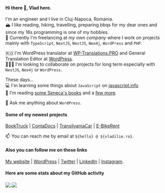 #### Hi there 👋, Vlad here.

I'm an engineer and I live in Cluj-Napoca, Romania.  
🏔 I like reading, hiking, travelling, preparing bbqs for my dear ones and since my 16s programming is one of my hobbies.  
🔭 Currently I'm freelancing at _my own company_ where I work on projects mainly with `TypeScript`, `NextJS`, `NestJS`, `Neo4j`, `WordPress` and `PHP`.  

🇷🇴 I'm WordPress translator at [WP-Translations.PRO](https://wp-translations.pro) and General Translation Editor at [WordPress](https://make.wordpress.org/polyglots).  
👨🏼‍💻 I'm looking to collaborate on projects for long term especially with `NestJS`, `Neo4j` or `WordPress`.

These days...  
💻 I'm learning some things about `JavaScript` on [javascript.info](https://javascript.info)  
📖 I'm reading [some Seneca's books]([https://www.goodreads.com/book/show/55855855-drag-inim](https://www.goodreads.com/book/show/23161695-alt-timp-nu-am-despre-scurtimea-vie-ii-despre-via-a-fericit)) and a [few more](https://www.goodreads.com/review/list/68128050?shelf=currently-reading).

💬 Ask me anything about `WordPress`.

#### Some of my newest projects
[BookTruck](https://booktruck.ro) | [ContaDocs](https://contadocs.ro) | [TransilvaniaCar](https://transilvaniacar.com) | [E-BikeRent](https://e-bikerent.ro)

📫 You can reach me by email at `${hello} @ ${vladilie.ro}`.

#### Also you can follow me on these links
[My website](https://vladilie.ro) | [WordPress](https://profiles.wordpress.org/vladwtz) | [Twitter](https://twitter.com/vladilie94) | [LinkedIn](https://www.linkedin.com/in/vladilie/) | [Instagram](https://instagram.com/vladilie.ro). 

#### Here are some stats about my GitHub activity
<a href = "https://github.com/vladutilie?tab=repositories">
  <img src = "https://github-readme-stats.vercel.app/api?username=vladutilie&count_private=true&show_icons=true&theme=dark&include_all_commits=true" align = "center" />
</a>

<a href = "https://github.com/vladutilie?tab=repositories">
  <img src = "https://github-readme-stats.vercel.app/api/top-langs/?username=vladutilie&langs_count=10&theme=dark&layout=compact&card_width=270" align = "center" />
</a>

<!--
**vladutilie/vladutilie** is a ✨ _special_ ✨ repository because its `README.md` (this file) appears on your GitHub profile.

Here are some ideas to get you started:

- 🔭 I’m currently working on ...
- 🌱 I’m currently learning ...
- 👯 I’m looking to collaborate on ...
- 🤔 I’m looking for help with ...
- 💬 Ask me about ...
- 📫 How to reach me: ...
- 😄 Pronouns: ...
- ⚡ Fun fact: ...
-->
